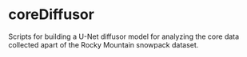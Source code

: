 # coreDiffusor
Scripts for building a U-Net diffusor model for analyzing the core data collected apart of the Rocky Mountain snowpack dataset.
